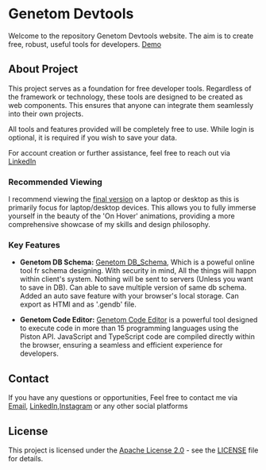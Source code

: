 
# Genetom Devtools

Welcome to the repository Genetom Devtools website. The aim is to create free, robust, useful tools for developers. [Demo](https://thirudev50.github.io/devtools/)

## About Project

This project serves as a foundation for free developer tools. Regardless of the framework or technology, these tools are designed to be created as web components. This ensures that anyone can integrate them seamlessly into their own projects.

All tools and features provided will be completely free to use. While login is optional, it is required if you wish to save your data.

For account creation or further assistance, feel free to reach out via [LinkedIn](https://www.linkedin.com/in/thirumoorthy-n/)

### Recommended Viewing

I recommend viewing the [final version](https://thirudev50.github.io/devtools/) on a laptop or desktop as this is primarily focus for laptop/desktop devices. This allows you to fully immerse yourself in the beauty of the 'On Hover' animations, providing a more comprehensive showcase of my skills and design philosophy.

### Key Features

- **Genetom DB Schema:**  [Genetom DB_Schema](https://thirudev50.github.io/devtools/#/dbschema), Which is a poweful online tool fr schema designing. With security in mind, All the things will happn within client's system. Nothing will be sent to servers (Unless you want to save in DB). Can able to save multiple version of same db schema. Added an auto save feature with your browser's local storage. Can export as HTMl and as '.gendb' file.

- **Genetom Code Editor:** [Genetom Code Editor](https://thirudev50.github.io/devtools/#/code-editor) is a powerful tool designed to execute code in more than 15 programming languages using the Piston API. JavaScript and TypeScript code are compiled directly within the browser, ensuring a seamless and efficient experience for developers.

## Contact

If you have any questions or opportunities, Feel free to contact me via [Email](mailto:thirudev50@gmail.com), [LinkedIn](https://www.linkedin.com/in/thirumoorthy-n/),[Instagram](https://www.instagram.com/thiru_shady/) or any other social platforms

## License

This project is licensed under the [Apache License 2.0](LICENSE) - see the [LICENSE](LICENSE) file for details.
